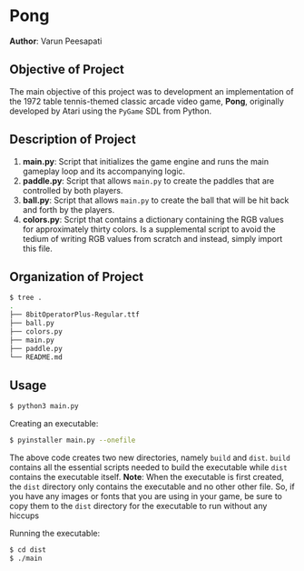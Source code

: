 # Pong

**Author**: Varun Peesapati

## Objective of Project
The main objective of this project was to development an implementation of the 1972 table tennis-themed classic arcade video game, **Pong**, originally developed by Atari using the `PyGame` SDL from Python.

## Description of Project
1. **main.py**: Script that initializes the game engine and runs the main gameplay loop and its accompanying logic.
2. **paddle.py**: Script that allows `main.py` to create the paddles that are controlled by both players.
3. **ball.py**: Script that allows `main.py` to create the ball that will be hit back and forth by the players.
4. **colors.py**: Script that contains a dictionary containing the RGB values for approximately thirty colors. Is a supplemental script to avoid the tedium of writing RGB values from scratch and instead, simply import this file.

## Organization of Project
```bash
$ tree .
.
├── 8bitOperatorPlus-Regular.ttf
├── ball.py
├── colors.py
├── main.py
├── paddle.py
└── README.md
```

## Usage
```bash
$ python3 main.py
```

Creating an executable:
```bash
$ pyinstaller main.py --onefile
```
The above code creates two new directories, namely `build` and `dist`. `build` contains all the essential scripts needed to build the executable while `dist` contains the executable itself.
**Note**: When the executable is first created, the `dist` directory only contains the executable and no other other file. So, if you have any images or fonts that you are using in your game, be sure to copy them to the `dist` directory for the executable to run without any hiccups

Running the executable:
```bash
$ cd dist
$ ./main
```